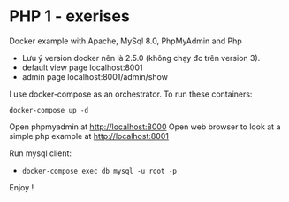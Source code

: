# PHP 1 - exerises 

Docker example with Apache, MySql 8.0, PhpMyAdmin and Php

- Lưu ý version docker nên là 2.5.0 (không chạy đc trên version 3).
- default view page localhost:8001
- admin page localhost:8001/admin/show

I use docker-compose as an orchestrator. To run these containers:

```
docker-compose up -d
```

Open phpmyadmin at [http://localhost:8000](http://localhost:8000)
Open web browser to look at a simple php example at [http://localhost:8001](http://localhost:8001)

Run mysql client:

- `docker-compose exec db mysql -u root -p`

Enjoy !
